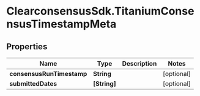 # ClearconsensusSdk.TitaniumConsensusTimestampMeta

## Properties

Name | Type | Description | Notes
------------ | ------------- | ------------- | -------------
**consensusRunTimestamp** | **String** |  | [optional] 
**submittedDates** | **[String]** |  | [optional] 


